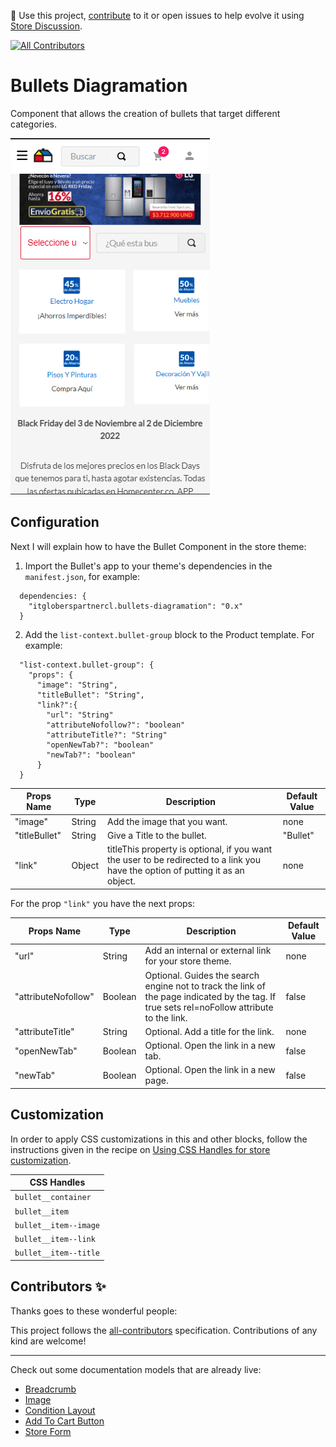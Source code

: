📢 Use this project, [contribute](https://github.com/{OrganizationName}/{AppName}) to it or open issues to help evolve it using [Store Discussion](https://github.com/vtex-apps/store-discussion).

<!-- DOCS-IGNORE:start -->
<!-- ALL-CONTRIBUTORS-BADGE:START - Do not remove or modify this section -->
[![All Contributors](https://img.shields.io/badge/all_contributors-0-orange.svg?style=flat-square)](#contributors-)
<!-- ALL-CONTRIBUTORS-BADGE:END -->
<!-- DOCS-IGNORE:end -->

# Bullets Diagramation

Component that allows the creation of bullets that target different categories. 

![Bullets Diagramation](../docs/bullets.png)

## Configuration 

Next I will explain how to have the Bullet Component in the store theme:

1. Import the Bullet's app to your theme's dependencies in the `manifest.json`, for example:

```
  dependencies: {
    "itgloberspartnercl.bullets-diagramation": "0.x"
  }
```

2. Add the `list-context.bullet-group` block to the Product template. For example:
```
  "list-context.bullet-group": {
    "props": {
      "image": "String",
      "titleBullet": "String",
      "link?":{
        "url": "String"
        "attributeNofollow?": "boolean"
        "attributeTitle?": "String"
        "openNewTab?": "boolean"
        "newTab?": "boolean"
      }
  }
```

| Props Name    | Type   | Description                                                                                                                     | Default Value |
|---------------|--------|---------------------------------------------------------------------------------------------------------------------------------|---------------|
| "image"       | String | Add the image that you want.                                                                                                    | none          |
| "titleBullet" | String | Give a Title to the bullet.                                                                                                     | "Bullet"      |
| "link"        | Object | titleThis property is optional, if you want the user to be redirected to a link you have the option of putting it as an object. | none          |

For the prop `"link"` you have the next props:

| Props Name          | Type    | Description                                                                                                                                 | Default Value |
|---------------------|---------|---------------------------------------------------------------------------------------------------------------------------------------------|---------------|
| "url"               | String  | Add an internal or external link for your store theme.                                                                                      | none          |
| "attributeNofollow" | Boolean | Optional. Guides the search engine not to track the link of the page indicated by the tag. If true sets rel=noFollow attribute to the link. | false         |
| "attributeTitle"    | String  | Optional. Add a title for the link.                                                                                                         | none          |
| "openNewTab"        | Boolean | Optional. Open the link in a new tab.                                                                                                       | false               |
| "newTab"            | Boolean | Optional. Open the link in a new page.                                                                                                      | false              |

## Customization

In order to apply CSS customizations in this and other blocks, follow the instructions given in the recipe on [Using CSS Handles for store customization](https://vtex.io/docs/recipes/style/using-css-handles-for-store-customization).

| CSS Handles |
| ----------- | 
| `bullet__container` | 
| `bullet__item` | 
| `bullet__item--image` | 
| `bullet__item--link` | 
| `bullet__item--title` |


<!-- DOCS-IGNORE:start -->

## Contributors ✨

Thanks goes to these wonderful people:

<!-- ALL-CONTRIBUTORS-LIST:START - Do not remove or modify this section -->
<!-- prettier-ignore-start -->
<!-- markdownlint-disable -->
<!-- markdownlint-enable -->
<!-- prettier-ignore-end -->
<!-- ALL-CONTRIBUTORS-LIST:END -->

This project follows the [all-contributors](https://github.com/all-contributors/all-contributors) specification. Contributions of any kind are welcome!

<!-- DOCS-IGNORE:end -->

---- 

Check out some documentation models that are already live: 
- [Breadcrumb](https://github.com/vtex-apps/breadcrumb)
- [Image](https://vtex.io/docs/components/general/vtex.store-components/image)
- [Condition Layout](https://vtex.io/docs/components/all/vtex.condition-layout@1.1.6/)
- [Add To Cart Button](https://vtex.io/docs/components/content-blocks/vtex.add-to-cart-button@0.9.0/)
- [Store Form](https://vtex.io/docs/components/all/vtex.store-form@0.3.4/)

